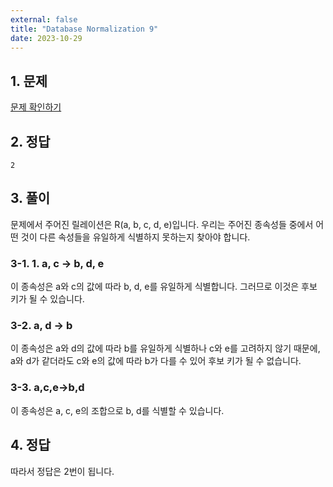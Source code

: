 ```yaml
---
external: false
title: "Database Normalization 9"
date: 2023-10-29
---
```


## 1. 문제

[문제 확인하기](https://www.hackerrank.com/challenges/database-normalization-9/problem?isFullScreen=true)

## 2. 정답

```textile
2
```

## 3. 풀이

문제에서 주어진 릴레이션은 R(a, b, c, d, e)입니다.
우리는 주어진 종속성들 중에서 어떤 것이 다른 속성들을 유일하게 식별하지 못하는지 찾아야 합니다.

### 3-1. 1. a, c → b, d, e

이 종속성은 a와 c의 값에 따라 b, d, e를 유일하게 식별합니다. 그러므로 이것은 후보 키가 될 수 있습니다.

### 3-2. a, d → b

이 종속성은 a와 d의 값에 따라 b를 유일하게 식별하나 c와 e를 고려하지 않기 때문에, a와 d가 같더라도 c와 e의 값에 따라 b가 다를 수 있어 후보 키가 될 수 없습니다.

### 3-3. a,c,e→b,d

이 종속성은 a, c, e의 조합으로 b, d를 식별할 수 있습니다.

## 4. 정답

따라서 정답은 2번이 됩니다.
